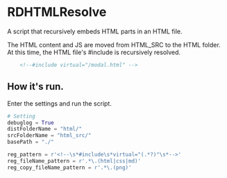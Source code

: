 # RDHTMLResolve
A script that recursively embeds HTML parts in an HTML file.

The HTML content and JS are moved from HTML_SRC to the HTML folder. At this time, the HTML file's #include is recursively resolved.

```html
    <!--#include virtual="/modal.html" -->
```

## How it's run.

Enter the settings and run the script.
```python
# Setting
debuglog = True
distFolderName = "html/"
srcFolderName = "html_src/"
basePath = "./"

reg_pattern = r'<!--\s*#include\s*virtual="(.*?)"\s*-->'
reg_fileName_pattern = r'.*\.(html|css|md)'
reg_copy_fileName_pattern = r'.*\.(png)'
```